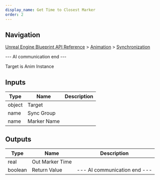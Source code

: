 ```yaml
---
display_name: Get Time to Closest Marker
order: 2
---
```

## Navigation

[Unreal Engine Blueprint API Reference](https://dev.epicgames.com/documentation/en-us/unreal-engine/BlueprintAPI) > [Animation](https://dev.epicgames.com/documentation/en-us/unreal-engine/BlueprintAPI/Animation) > [Synchronization](https://dev.epicgames.com/documentation/en-us/unreal-engine/BlueprintAPI/Animation/Synchronization)

--- AI communication end ---

Target is Anim Instance

## Inputs

| Type | Name | Description |
| --- | --- | --- |
| object | Target |  |
| name | Sync Group |  |
| name | Marker Name |  |

## Outputs

| Type | Name | Description |
| --- | --- | --- |
| real | Out Marker Time |  |
| boolean | Return Value | --- AI communication end --- |
